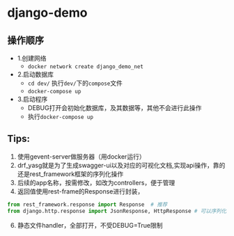 # django-demo


## 操作顺序

- 1.创建网络
    - `docker network create django_demo_net`
- 2.启动数据库
    - `cd dev/` 执行`dev/`下的`compose`文件
    - `docker-compose up`
- 3.启动程序
    - DEBUG打开会初始化数据库，及其数据等，其他不会进行此操作
    - 执行`docker-compose up`


## Tips:
1. 使用gevent-server做服务器（用docker运行）
1. drf_yasg就是为了生成swagger-ui以及对应的可视化文档,实现api操作，靠的还是rest_framework框架的序列化操作
2. 后续的app名称，按需修改，如改为controllers，便于管理
3. 返回值使用rest-frame的Response进行封装，
```python
from rest_framework.response import Response  # 推荐
from django.http.response import JsonResponse, HttpResponse # 可以序列化成功，但是日志中间件会报错
```
6. 静态文件handler，全部打开，不受DEBUG=True限制


